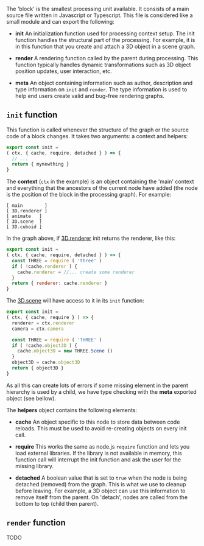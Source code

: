 The 'block' is the smallest processing unit available. It consists of a main
source file written in Javascript or Typescript. This file is considered like a
small module and can export the following:

* **init** An initialization function used for processing context setup. The
  init function handles the structural part of the processing. For example, it
  is in this function that you create and attach a 3D object in a scene graph.

* **render** A rendering function called by the parent during processing. This
  function typically handles dynamic transformations such as 3D object position
  updates, user interaction, etc.

* **meta** An object containing information such as author, description and
  type information on `init` and `render`. The type information is used to
  help end users create valid and bug-free rendering graphs.

## `init` function

This function is called whenever the structure of the graph or the source code
of a block changes. It takes two arguments: a context and helpers:

```Javascript
export const init =
( ctx, { cache, require, detached } ) => {
  // ...
  return { mynewthing }
}
```

The **context** (`ctx` in the example) is an object containing the 'main'
context and everything that the ancestors of the current node have added (the
node is the position of the block in the processing graph). For example:

```ascii
[ main        ]
[ 3D.renderer ]
[ animate   ]
[ 3D.scene  ]
[ 3D.cuboid ]
```

In the graph above, if [3D.renderer](../components/3D.renderer) init returns the renderer, like this:

```Javascript
export const init =
( ctx, { cache, require, detached } ) => {
  const THREE = require ( 'three' )
  if ( !cache.renderer ) {
    cache.renderer = //... create some renderer
  }
  return { renderer: cache.renderer }
}
```

The [3D.scene](../components/3D.scene.ts#L9) will have access to it in its `init` function:

```Javascript
export const init =
( ctx, { cache, require } ) => {
  renderer = ctx.renderer
  camera = ctx.camera

  const THREE = require ( 'THREE' )
  if ( !cache.object3D ) {
    cache.object3D = new THREE.Scene ()
  }
  object3D = cache.object3D
  return { object3D }
}
```

As all this can create lots of errors if some missing element in the parent
hierarchy is used by a child, we have type checking with the **meta** exported
object (see bellow).

The **helpers** object contains the following elements:

* **cache** An object specific to this node to store data between code reloads.
  This must be used to avoid re-creating objects on every init call.

* **require** This works the same as node.js `require` function and lets you
  load external libraries. If the library is not available in memory, this
  function call will interrupt the init function and ask the user for the
  missing library.

* **detached** A boolean value that is set to `true` when the node is being
  detached (removed) from the graph. This is what we use to cleanup before
  leaving. For example, a 3D object can use this information to remove itself
  from the parent. On 'detach', nodes are called from the bottom to top (child
  then parent).

## `render` function

TODO
